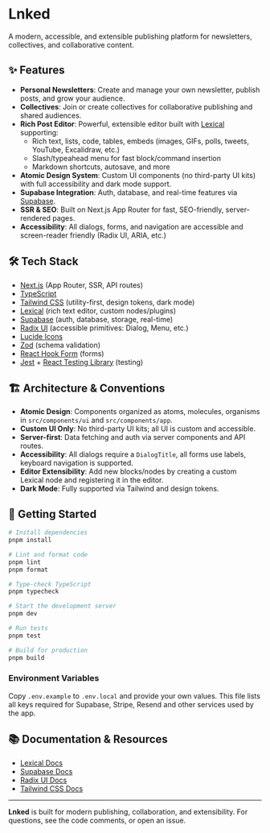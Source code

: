 # Lnked

A modern, accessible, and extensible publishing platform for newsletters, collectives, and collaborative content.

## ✨ Features

- **Personal Newsletters**: Create and manage your own newsletter, publish posts, and grow your audience.
- **Collectives**: Join or create collectives for collaborative publishing and shared audiences.
- **Rich Post Editor**: Powerful, extensible editor built with [Lexical](https://lexical.dev/) supporting:
  - Rich text, lists, code, tables, embeds (images, GIFs, polls, tweets, YouTube, Excalidraw, etc.)
  - Slash/typeahead menu for fast block/command insertion
  - Markdown shortcuts, autosave, and more
- **Atomic Design System**: Custom UI components (no third-party UI kits) with full accessibility and dark mode support.
- **Supabase Integration**: Auth, database, and real-time features via [Supabase](https://supabase.com/).
- **SSR & SEO**: Built on Next.js App Router for fast, SEO-friendly, server-rendered pages.
- **Accessibility**: All dialogs, forms, and navigation are accessible and screen-reader friendly (Radix UI, ARIA, etc.)

## 🛠️ Tech Stack

- [Next.js](https://nextjs.org/) (App Router, SSR, API routes)
- [TypeScript](https://www.typescriptlang.org/)
- [Tailwind CSS](https://tailwindcss.com/) (utility-first, design tokens, dark mode)
- [Lexical](https://lexical.dev/) (rich text editor, custom nodes/plugins)
- [Supabase](https://supabase.com/) (auth, database, storage, real-time)
- [Radix UI](https://www.radix-ui.com/docs/primitives/components/dialog) (accessible primitives: Dialog, Menu, etc.)
- [Lucide Icons](https://lucide.dev/)
- [Zod](https://zod.dev/) (schema validation)
- [React Hook Form](https://react-hook-form.com/) (forms)
- [Jest](https://jestjs.io/) + [React Testing Library](https://testing-library.com/) (testing)

## 🏗️ Architecture & Conventions

- **Atomic Design**: Components organized as atoms, molecules, organisms in `src/components/ui` and `src/components/app`.
- **Custom UI Only**: No third-party UI kits; all UI is custom and accessible.
- **Server-first**: Data fetching and auth via server components and API routes.
- **Accessibility**: All dialogs require a `DialogTitle`, all forms use labels, keyboard navigation is supported.
- **Editor Extensibility**: Add new blocks/nodes by creating a custom Lexical node and registering it in the editor.
- **Dark Mode**: Fully supported via Tailwind and design tokens.

## 🚀 Getting Started

```bash
# Install dependencies
pnpm install

# Lint and format code
pnpm lint
pnpm format

# Type-check TypeScript
pnpm typecheck

# Start the development server
pnpm dev

# Run tests
pnpm test

# Build for production
pnpm build
```

### Environment Variables

Copy `.env.example` to `.env.local` and provide your own values. This file lists
all keys required for Supabase, Stripe, Resend and other services used by the
app.

## 📚 Documentation & Resources

- [Lexical Docs](https://lexical.dev/docs)
- [Supabase Docs](https://supabase.com/docs)
- [Radix UI Docs](https://www.radix-ui.com/docs/primitives/components/dialog)
- [Tailwind CSS Docs](https://tailwindcss.com/docs)

---

**Lnked** is built for modern publishing, collaboration, and extensibility. For questions, see the code comments, or open an issue.
